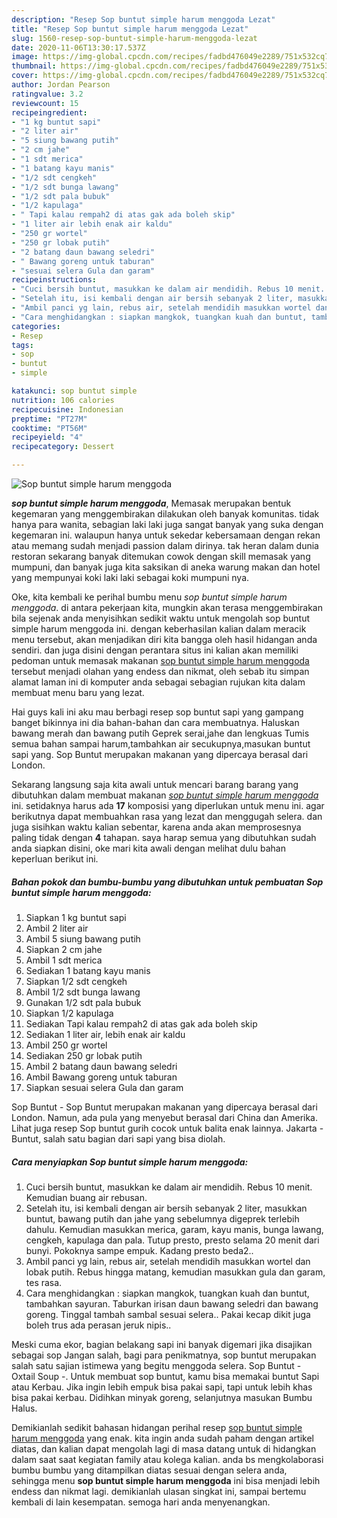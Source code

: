 ```yaml
---
description: "Resep Sop buntut simple harum menggoda Lezat"
title: "Resep Sop buntut simple harum menggoda Lezat"
slug: 1560-resep-sop-buntut-simple-harum-menggoda-lezat
date: 2020-11-06T13:30:17.537Z
image: https://img-global.cpcdn.com/recipes/fadbd476049e2289/751x532cq70/sop-buntut-simple-harum-menggoda-foto-resep-utama.jpg
thumbnail: https://img-global.cpcdn.com/recipes/fadbd476049e2289/751x532cq70/sop-buntut-simple-harum-menggoda-foto-resep-utama.jpg
cover: https://img-global.cpcdn.com/recipes/fadbd476049e2289/751x532cq70/sop-buntut-simple-harum-menggoda-foto-resep-utama.jpg
author: Jordan Pearson
ratingvalue: 3.2
reviewcount: 15
recipeingredient:
- "1 kg buntut sapi"
- "2 liter air"
- "5 siung bawang putih"
- "2 cm jahe"
- "1 sdt merica"
- "1 batang kayu manis"
- "1/2 sdt cengkeh"
- "1/2 sdt bunga lawang"
- "1/2 sdt pala bubuk"
- "1/2 kapulaga"
- " Tapi kalau rempah2 di atas gak ada boleh skip"
- "1 liter air lebih enak air kaldu"
- "250 gr wortel"
- "250 gr lobak putih"
- "2 batang daun bawang seledri"
- " Bawang goreng untuk taburan"
- "sesuai selera Gula dan garam"
recipeinstructions:
- "Cuci bersih buntut, masukkan ke dalam air mendidih. Rebus 10 menit. Kemudian buang air rebusan."
- "Setelah itu, isi kembali dengan air bersih sebanyak 2 liter, masukkan buntut, bawang putih dan jahe yang sebelumnya digeprek terlebih dahulu. Kemudian masukkan merica, garam, kayu manis, bunga lawang, cengkeh, kapulaga dan pala. Tutup presto, presto selama 20 menit dari bunyi. Pokoknya sampe empuk. Kadang presto beda2.."
- "Ambil panci yg lain, rebus air, setelah mendidih masukkan wortel dan lobak putih. Rebus hingga matang, kemudian masukkan gula dan garam, tes rasa."
- "Cara menghidangkan : siapkan mangkok, tuangkan kuah dan buntut, tambahkan sayuran. Taburkan irisan daun bawang seledri dan bawang goreng. Tinggal tambah sambal sesuai selera.. Pakai kecap dikit juga boleh trus ada perasan jeruk nipis.."
categories:
- Resep
tags:
- sop
- buntut
- simple

katakunci: sop buntut simple 
nutrition: 106 calories
recipecuisine: Indonesian
preptime: "PT27M"
cooktime: "PT56M"
recipeyield: "4"
recipecategory: Dessert

---
```



![Sop buntut simple harum menggoda](https://img-global.cpcdn.com/recipes/fadbd476049e2289/751x532cq70/sop-buntut-simple-harum-menggoda-foto-resep-utama.jpg)

<b><i>sop buntut simple harum menggoda</i></b>, Memasak merupakan bentuk kegemaran yang menggembirakan dilakukan oleh banyak komunitas. tidak hanya para wanita, sebagian laki laki juga sangat banyak yang suka dengan kegemaran ini. walaupun hanya untuk sekedar kebersamaan dengan rekan atau memang sudah menjadi passion dalam dirinya. tak heran dalam dunia restoran sekarang banyak ditemukan cowok dengan skill memasak yang mumpuni, dan banyak juga kita saksikan di aneka warung makan dan hotel yang mempunyai koki laki laki sebagai koki mumpuni nya.

Oke, kita kembali ke perihal bumbu menu <i>sop buntut simple harum menggoda</i>. di antara pekerjaan kita, mungkin akan terasa menggembirakan bila sejenak anda menyisihkan sedikit waktu untuk mengolah sop buntut simple harum menggoda ini. dengan keberhasilan kalian dalam meracik menu tersebut, akan menjadikan diri kita bangga oleh hasil hidangan anda sendiri. dan juga disini dengan perantara situs ini kalian akan memiliki pedoman untuk memasak makanan <u>sop buntut simple harum menggoda</u> tersebut menjadi olahan yang endess dan nikmat, oleh sebab itu simpan alamat laman ini di komputer anda sebagai sebagian rujukan kita dalam membuat menu baru yang lezat.

Hai guys kali ini aku mau berbagi resep sop buntut sapi yang gampang banget bikinnya ini dia bahan-bahan dan cara membuatnya. Haluskan bawang merah dan bawang putih Geprek serai,jahe dan lengkuas Tumis semua bahan sampai harum,tambahkan air secukupnya,masukan buntut sapi yang. Sop Buntut merupakan makanan yang dipercaya berasal dari London.


Sekarang langsung saja kita awali untuk mencari barang barang yang dibutuhkan dalam membuat makanan <u><i>sop buntut simple harum menggoda</i></u> ini. setidaknya harus ada <b>17</b> komposisi yang diperlukan untuk menu ini. agar berikutnya dapat membuahkan rasa yang lezat dan menggugah selera. dan juga sisihkan waktu kalian sebentar, karena anda akan memprosesnya paling tidak dengan <b>4</b> tahapan. saya harap semua yang dibutuhkan sudah anda siapkan disini, oke mari kita awali dengan melihat dulu bahan keperluan berikut ini.

<!--inarticleads1-->

##### Bahan pokok dan bumbu-bumbu yang dibutuhkan untuk pembuatan Sop buntut simple harum menggoda:

1. Siapkan 1 kg buntut sapi
1. Ambil 2 liter air
1. Ambil 5 siung bawang putih
1. Siapkan 2 cm jahe
1. Ambil 1 sdt merica
1. Sediakan 1 batang kayu manis
1. Siapkan 1/2 sdt cengkeh
1. Ambil 1/2 sdt bunga lawang
1. Gunakan 1/2 sdt pala bubuk
1. Siapkan 1/2 kapulaga
1. Sediakan  Tapi kalau rempah2 di atas gak ada boleh skip
1. Sediakan 1 liter air, lebih enak air kaldu
1. Ambil 250 gr wortel
1. Sediakan 250 gr lobak putih
1. Ambil 2 batang daun bawang seledri
1. Ambil  Bawang goreng untuk taburan
1. Siapkan sesuai selera Gula dan garam


Sop Buntut - Sop Buntut merupakan makanan yang dipercaya berasal dari London. Namun, ada pula yang menyebut berasal dari China dan Amerika. Lihat juga resep Sop buntut gurih cocok untuk balita enak lainnya. Jakarta - Buntut, salah satu bagian dari sapi yang bisa diolah. 

<!--inarticleads2-->

##### Cara menyiapkan Sop buntut simple harum menggoda:

1. Cuci bersih buntut, masukkan ke dalam air mendidih. Rebus 10 menit. Kemudian buang air rebusan.
1. Setelah itu, isi kembali dengan air bersih sebanyak 2 liter, masukkan buntut, bawang putih dan jahe yang sebelumnya digeprek terlebih dahulu. Kemudian masukkan merica, garam, kayu manis, bunga lawang, cengkeh, kapulaga dan pala. Tutup presto, presto selama 20 menit dari bunyi. Pokoknya sampe empuk. Kadang presto beda2..
1. Ambil panci yg lain, rebus air, setelah mendidih masukkan wortel dan lobak putih. Rebus hingga matang, kemudian masukkan gula dan garam, tes rasa.
1. Cara menghidangkan : siapkan mangkok, tuangkan kuah dan buntut, tambahkan sayuran. Taburkan irisan daun bawang seledri dan bawang goreng. Tinggal tambah sambal sesuai selera.. Pakai kecap dikit juga boleh trus ada perasan jeruk nipis..


Meski cuma ekor, bagian belakang sapi ini banyak digemari jika disajikan sebagai sop Jangan salah, bagi para penikmatnya, sop buntut merupakan salah satu sajian istimewa yang begitu menggoda selera. Sop Buntut - Oxtail Soup -. Untuk membuat sop buntut, kamu bisa memakai buntut Sapi atau Kerbau. Jika ingin lebih empuk bisa pakai sapi, tapi untuk lebih khas bisa pakai kerbau. Didihkan minyak goreng, selanjutnya masukan Bumbu Halus. 

Demikianlah sedikit bahasan hidangan perihal resep <u>sop buntut simple harum menggoda</u> yang enak. kita ingin anda sudah paham dengan artikel diatas, dan kalian dapat mengolah lagi di masa datang untuk di hidangkan dalam saat saat kegiatan family atau kolega kalian. anda bs mengkolaborasi bumbu bumbu yang ditampilkan diatas sesuai dengan selera anda, sehingga menu <b>sop buntut simple harum menggoda</b> ini bisa menjadi lebih endess dan nikmat lagi. demikianlah ulasan singkat ini, sampai bertemu kembali di lain kesempatan. semoga hari anda menyenangkan.
